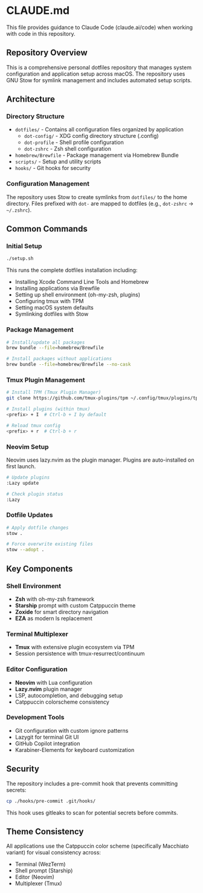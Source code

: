 # CLAUDE.md

This file provides guidance to Claude Code (claude.ai/code) when working with code in this repository.

## Repository Overview

This is a comprehensive personal dotfiles repository that manages system configuration and application setup across macOS. The repository uses GNU Stow for symlink management and includes automated setup scripts.

## Architecture

### Directory Structure

- `dotfiles/` - Contains all configuration files organized by application
  - `dot-config/` - XDG config directory structure (.config)
  - `dot-profile` - Shell profile configuration
  - `dot-zshrc` - Zsh shell configuration
- `homebrew/Brewfile` - Package management via Homebrew Bundle
- `scripts/` - Setup and utility scripts
- `hooks/` - Git hooks for security

### Configuration Management

The repository uses Stow to create symlinks from `dotfiles/` to the home directory. Files prefixed with `dot-` are mapped to dotfiles (e.g., `dot-zshrc` → `~/.zshrc`).

## Common Commands

### Initial Setup

```bash
./setup.sh
```

This runs the complete dotfiles installation including:

- Installing Xcode Command Line Tools and Homebrew
- Installing applications via Brewfile
- Setting up shell environment (oh-my-zsh, plugins)
- Configuring tmux with TPM
- Setting macOS system defaults
- Symlinking dotfiles with Stow

### Package Management

```bash
# Install/update all packages
brew bundle --file=homebrew/Brewfile

# Install packages without applications
brew bundle --file=homebrew/Brewfile --no-cask
```

### Tmux Plugin Management

```bash
# Install TPM (Tmux Plugin Manager)
git clone https://github.com/tmux-plugins/tpm ~/.config/tmux/plugins/tpm

# Install plugins (within tmux)
<prefix> + I  # Ctrl-b + I by default

# Reload tmux config
<prefix> + r  # Ctrl-b + r
```

### Neovim Setup

Neovim uses lazy.nvim as the plugin manager. Plugins are auto-installed on first launch.

```bash
# Update plugins
:Lazy update

# Check plugin status
:Lazy
```

### Dotfile Updates

```bash
# Apply dotfile changes
stow .

# Force overwrite existing files
stow --adopt .
```

## Key Components

### Shell Environment

- **Zsh** with oh-my-zsh framework
- **Starship** prompt with custom Catppuccin theme
- **Zoxide** for smart directory navigation
- **EZA** as modern ls replacement

### Terminal Multiplexer

- **Tmux** with extensive plugin ecosystem via TPM
- Session persistence with tmux-resurrect/continuum

### Editor Configuration

- **Neovim** with Lua configuration
- **Lazy.nvim** plugin manager
- LSP, autocompletion, and debugging setup
- Catppuccin colorscheme consistency

### Development Tools

- Git configuration with custom ignore patterns
- Lazygit for terminal Git UI
- GitHub Copilot integration
- Karabiner-Elements for keyboard customization

## Security

The repository includes a pre-commit hook that prevents committing secrets:

```bash
cp ./hooks/pre-commit .git/hooks/
```

This hook uses gitleaks to scan for potential secrets before commits.

## Theme Consistency

All applications use the Catppuccin color scheme (specifically Macchiato variant) for visual consistency across:

- Terminal (WezTerm)
- Shell prompt (Starship)
- Editor (Neovim)
- Multiplexer (Tmux)
